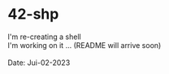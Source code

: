 # 42-shp
I'm re-creating a shell
<br>
I'm working on it ... (README will arrive soon)<br><br>Date: Jui-02-2023
